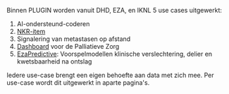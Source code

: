Binnen PLUGIN worden vanuit DHD, EZA, en IKNL 5 use cases uitgewerkt:

1. AI-ondersteund-coderen
2. [NKR-item](use-case-NKR-item.html)
3. Signalering van metastasen op afstand
4. [Dashboard](use-case-palliative-care.html) voor de Palliatieve Zorg
5. [EzaPredictive](use-case-EzaPredictive.html): Voorspelmodellen klinische verslechtering, delier en kwetsbaarheid na ontslag

Iedere use-case brengt een eigen behoefte aan data met zich mee. Per use-case wordt dit uitgewerkt in aparte pagina's.

